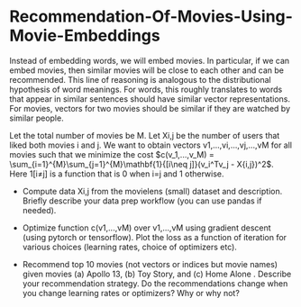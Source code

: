 # Recommendation-Of-Movies-Using-Movie-Embeddings
Instead of embedding words, we will embed movies. In particular, if we can embed movies, then similar movies will be close to each other and can be recommended. This line of reasoning is analogous to the distributional hypothesis of word meanings. For words, this roughly translates to words that appear in similar sentences should have similar vector representations. For movies, vectors for two movies should be similar if they are watched by similar people.

Let the total number of movies be M. Let Xi,j be the number of users that liked both movies i and j. We want to obtain vectors v1,...,vi,...,vj,...,vM for all movies such that we minimize the cost $c(v_1,...,v_M) = \sum_{i=1}^{M}\sum_{j=1}^{M}\mathbf{1}{[i\neq j]}(v_i^Tv_j - X{i,j})^2$. Here 1[i≠j] is a function that is 0 when i=j and 1 otherwise.

  - Compute data Xi,j from the movielens (small) dataset and description. Briefly describe your data prep workflow (you can use pandas if needed).

  - Optimize function c(v1,...,vM) over v1,...,vM using gradient descent (using pytorch or tensorflow). Plot the loss as a function of iteration for various choices (learning rates, choice of optimizers etc).

  - Recommend top 10 movies (not vectors or indices but movie names) given movies (a) Apollo 13, (b) Toy Story, and (c) Home Alone . Describe your recommendation strategy. Do the recommendations change when you change learning rates or optimizers? Why or why not?
